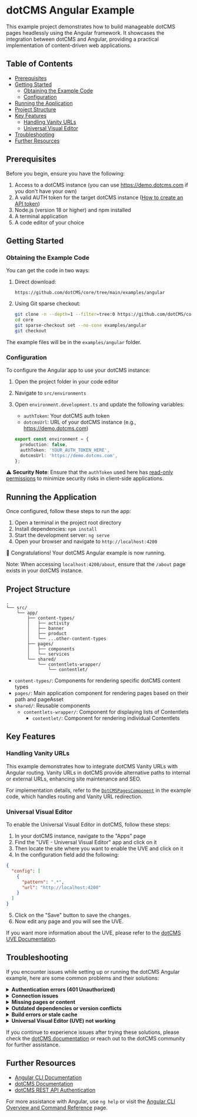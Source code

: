 # dotCMS Angular Example

This example project demonstrates how to build manageable dotCMS pages headlessly using the Angular framework. It showcases the integration between dotCMS and Angular, providing a practical implementation of content-driven web applications.

## Table of Contents

- [Prerequisites](#prerequisites)
- [Getting Started](#getting-started)
  - [Obtaining the Example Code](#obtaining-the-example-code)
  - [Configuration](#configuration)
- [Running the Application](#running-the-application)
- [Project Structure](#project-structure)
- [Key Features](#key-features)
  - [Handling Vanity URLs](#handling-vanity-urls)
  - [Universal Visual Editor](#universal-visual-editor)
- [Troubleshooting](#troubleshooting)
- [Further Resources](#further-resources)

## Prerequisites

Before you begin, ensure you have the following:

1. Access to a dotCMS instance (you can use https://demo.dotcms.com if you don't have your own)
2. A valid AUTH token for the target dotCMS instance ([How to create an API token](https://auth.dotcms.com/docs/latest/rest-api-authentication#creating-an-api-token-in-the-ui))
3. Node.js (version 18 or higher) and npm installed
4. A terminal application
5. A code editor of your choice

## Getting Started

### Obtaining the Example Code

You can get the code in two ways:

1. Direct download:
   ```
   https://github.com/dotCMS/core/tree/main/examples/angular
   ```

2. Using Git sparse checkout:
   ```bash
   git clone -n --depth=1 --filter=tree:0 https://github.com/dotCMS/core
   cd core
   git sparse-checkout set --no-cone examples/angular
   git checkout
   ```

The example files will be in the `examples/angular` folder.

### Configuration

To configure the Angular app to use your dotCMS instance:

1. Open the project folder in your code editor
2. Navigate to `src/environments`
3. Open `environment.development.ts` and update the following variables:
   - `authToken`: Your dotCMS auth token
   - `dotcmsUrl`: URL of your dotCMS instance (e.g., https://demo.dotcms.com)

   ```typescript
   export const environment = {
     production: false,
     authToken: 'YOUR_AUTH_TOKEN_HERE',
     dotcmsUrl: 'https://demo.dotcms.com',
   };
   ```

⚠️ **Security Note**: Ensure that the `authToken` used here has [read-only permissions](https://www.dotcms.com/docs/latest/user-permissions#FrontEndBackEnd) to minimize security risks in client-side applications.

## Running the Application

Once configured, follow these steps to run the app:

1. Open a terminal in the project root directory
2. Install dependencies: `npm install`
3. Start the development server: `ng serve`
4. Open your browser and navigate to `http://localhost:4200`

🎉 Congratulations! Your dotCMS Angular example is now running.

Note: When accessing `localhost:4200/about`, ensure that the `/about` page exists in your dotCMS instance.

## Project Structure

```
.
└── src/
    └── app/
        ├── content-types/
        │   ├── activity
        │   ├── banner
        │   ├── product
        │   └── ...other-content-types
        ├── pages/
        │   ├── components
        │   └── services
        └── shared/
            └── contentlets-wrapper/
                └── contentlet/  
```

- `content-types/`: Components for rendering specific dotCMS content types
- `pages/`: Main application component for rendering pages based on their path and pageAsset
- `shared/`: Reusable components
  - `contentlets-wrapper/`: Component for displaying lists of Contentlets
    - `contentlet/`: Component for rendering individual Contentlets

## Key Features

### Handling Vanity URLs

This example demonstrates how to integrate dotCMS Vanity URLs with Angular routing. Vanity URLs in dotCMS provide alternative paths to internal or external URLs, enhancing site maintenance and SEO.

For implementation details, refer to the [`DotCMSPagesComponent`](./src/app/pages/components/dotcms-pages/dotcms-pages.component.ts) in the example code, which handles routing and Vanity URL redirection.

### Universal Visual Editor

To enable the Universal Visual Editor in dotCMS, follow these steps:

1. In your dotCMS instance, navigate to the "Apps" page
2. Find the "UVE - Universal Visual Editor" app and click on it
3. Then locate the site where you want to enable the UVE and click on it
4. In the configuration field add the following:

```json
{
  "config": [
    {
      "pattern": ".*",
      "url": "http://localhost:4200"
    }
  ]
}
```

5. Click on the "Save" button to save the changes.
6. Now edit any page and you will see the UVE.

If you want more information about the UVE, please refer to the [dotCMS UVE Documentation](https://dotcms.com/docs/latest/universal-visual-editor-uve).

## Troubleshooting

If you encounter issues while setting up or running the dotCMS Angular example, here are some common problems and their solutions:

<details>
<summary><strong>Authentication errors (401 Unauthorized)</strong></summary>

This often occurs when the environment variables are not set correctly.

**Solution:** 
- Double-check that you've updated the `authToken` in `src/environments/environment.development.ts` with a valid token.
- Ensure the token has the necessary permissions (at least read access) for the content you're trying to fetch.
- Verify that the token hasn't expired. If it has, generate a new one in the dotCMS UI.
</details>

<details>
<summary><strong>Connection issues</strong></summary>

If you're having trouble connecting to the dotCMS instance:

**Solution:**
- Verify that the `dotcmsUrl` in `src/environments/environment.development.ts` is correct.
- Check if you can access the dotCMS instance directly through a web browser.
- If using `https://demo.dotcms.com`, remember it restarts every 24 hours. You might need to wait or try again later.
- Ensure your network allows connections to the dotCMS instance (check firewalls, VPNs, etc.).
</details>

<details>
<summary><strong>Missing pages or content</strong></summary>

If you're getting 404 errors for pages that should exist:

**Solution:**
- Ensure the page exists in your dotCMS instance. For example, if you're trying to access `/about`, make sure an "about" page exists in dotCMS.
- Check if the content types used in the example match those in your dotCMS instance.
- Verify that the content has been published and is not in draft status.
</details>

<details>
<summary><strong>Outdated dependencies or version conflicts</strong></summary>

If you're experiencing unexpected behavior or errors related to dependencies:

**Solution:** Perform a clean reinstall of all dependencies by running:
```bash
rm -rf node_modules && rm package-lock.json && npm install
```
This command will:
1. Remove the `node_modules` directory
2. Delete the `package-lock.json` file
3. Perform a fresh install of all dependencies

After this, restart your development server:
```bash
ng serve
```
</details>

<details>
<summary><strong>Build errors or stale cache</strong></summary>

If you're experiencing build errors or changes aren't reflected in the running application:

**Solution:** Clear the Angular build cache and rebuild the project:
```bash
ng cache clean
ng build --configuration=development
ng serve
```
This sequence of commands will:
1. Clear the Angular build cache
2. Rebuild the project with development configuration
3. Start the development server

This is recommended when:
- You've made significant changes to your project configuration
- You're experiencing unexplainable build errors
- Your changes aren't reflected in the running application despite saving and restarting the dev server
- You've recently updated Angular or other critical dependencies
</details>

<details>
<summary><strong>Universal Visual Editor (UVE) not working</strong></summary>

If the Universal Visual Editor is not functioning as expected:

**Solution:**
- Ensure you've correctly configured the UVE in your dotCMS instance as described in the [Universal Visual Editor](#universal-visual-editor) section.
- Verify that your Angular application is running on `http://localhost:4200` (or update the UVE configuration if using a different port).
- Check that you're accessing the dotCMS edit mode from the correct URL.
- Clear your browser cache and try again.
</details>

If you continue to experience issues after trying these solutions, please check the [dotCMS documentation](https://dotcms.com/docs/) or reach out to the dotCMS community for further assistance.

## Further Resources

- [Angular CLI Documentation](https://angular.io/cli)
- [dotCMS Documentation](https://dotcms.com/docs/)
- [dotCMS REST API Authentication](https://auth.dotcms.com/docs/latest/rest-api-authentication)

For more assistance with Angular, use `ng help` or visit the [Angular CLI Overview and Command Reference](https://angular.io/cli) page.